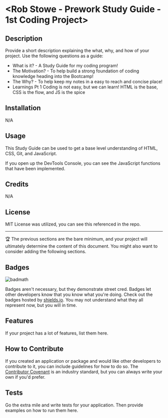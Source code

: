 # <Rob Stowe - Prework Study Guide - 1st Coding Project>

## Description

Provide a short description explaining the what, why, and how of your project. Use the following questions as a guide:

- What is it? - A Study Guide for my coding program! 
- The Motivation? - To help build a strong foundation of coding knowledge heading into the Bootcamp!
- The Why? - To help keep my notes in a easy to reach and concise place!
- Learnings Pt 1
    Coding is not easy, but we can learn!
    HTML is the base, CSS is the flow, and JS is the spice

## Installation

N/A

## Usage

This Study Guide can be used to get a base level understanding of HTML, CSS, Git, and JavaScript.

If you open up the DevTools Console, you can see the JavaScript functions that have been implemented. 

## Credits

N/A

## License

MIT License was utilized, you can see this referenced in the repo. 

---

🏆 The previous sections are the bare minimum, and your project will ultimately determine the content of this document. You might also want to consider adding the following sections.

## Badges

![badmath](https://img.shields.io/github/languages/top/nielsenjared/badmath)

Badges aren't necessary, but they demonstrate street cred. Badges let other developers know that you know what you're doing. Check out the badges hosted by [shields.io](https://shields.io/). You may not understand what they all represent now, but you will in time.

## Features

If your project has a lot of features, list them here.

## How to Contribute

If you created an application or package and would like other developers to contribute to it, you can include guidelines for how to do so. The [Contributor Covenant](https://www.contributor-covenant.org/) is an industry standard, but you can always write your own if you'd prefer.

## Tests

Go the extra mile and write tests for your application. Then provide examples on how to run them here.
